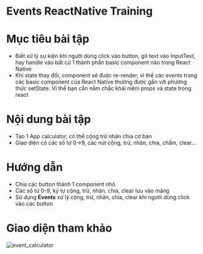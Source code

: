 # Events ReactNative Training

# Mục tiêu bài tập
- Biết xử lý sự kiện khi người dùng click vào button, gõ text vào InputText, hay handle
vào bất cứ 1 thành phần basic component nào trong React Native
- Khi state thay đổi, component sẽ được re-render, vì thế các events trong các 
basic component của React Native thường được gắn với phương thức setState.
Vì thế bạn cần nắm chắc khái niệm props và state trong react

# Nội dung bài tập
- Tạo 1 App calculator, có thể cộng trừ nhân chia cơ bản
- Giao diện có các số từ 0->9, các nút cộng, trừ, nhân, chia, chấm, clear...

# Hướng dẫn
- Chia các button thành 1 component nhỏ
- Các số từ 0-9, ký tự cộng, trừ, nhân, chia, clear lưu vào mảng
- Sử dụng **Events** xử lý cộng, trừ, nhân, chia, clear khi người dùng click vào các button

# Giao diện tham khảo

![event_calculator](https://github.com/anhtbok92/EventsReactNativeTraining/event_calculator.png)
